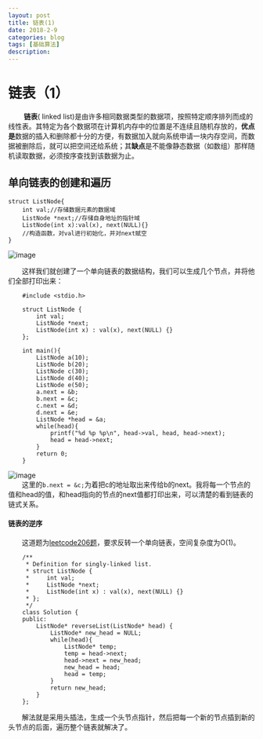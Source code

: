 ```yaml
---
layout: post
title: 链表(1)
date: 2018-2-9
categories: blog
tags: [基础算法]
description:  
--- 
```

<script type="text/javascript" async src="https://cdn.mathjax.org/mathjax/latest/MathJax.js?config=TeX-MML-AM_CHTML"></script>

# 链表（1）
&emsp;&emsp; **链表**( linked list)是由许多相同数据类型的数据项，按照特定顺序排列而成的线性表。其特定为各个数据项在计算机内存中的位置是不连续且随机存放的，**优点是**数据的插入和删除都十分的方便，有数据加入就向系统申请一块内存空间，而数据被删除后，就可以把空间还给系统；其**缺点**是不能像静态数据（如数组）那样随机读取数据，必须按序查找到该数据为止。
## 单向链表的创建和遍历

    struct ListNode{
        int val;//存储数据元素的数据域
        ListNode *next;//存储自身地址的指针域
        ListNode(int x):val(x), next(NULL){}
        //构造函数，对val进行初始化，并对next赋空
    }
   
 ![image](https://upload-images.jianshu.io/upload_images/2006239-a7300d80de77341b.jpg?imageMogr2/auto-orient/strip%7CimageView2/2/w/1240) 
 
&emsp;&emsp;这样我们就创建了一个单向链表的数据结构，我们可以生成几个节点，并将他们全部打印出来：

        #include <stdio.h>
        
        struct ListNode {
        	int val;
        	ListNode *next;
        	ListNode(int x) : val(x), next(NULL) {}
        };
        
        int main(){
        	ListNode a(10);
        	ListNode b(20);
        	ListNode c(30);
        	ListNode d(40);
        	ListNode e(50);
        	a.next = &b;
        	b.next = &c;
        	c.next = &d;
        	d.next = &e;
        	ListNode *head = &a;
        	while(head){
        		printf("%d %p %p\n", head->val, head, head->next);
        		head = head->next;
        	}
        	return 0;
        }
        
![image](https://upload-images.jianshu.io/upload_images/2006239-34d068d845e0367c.png?imageMogr2/auto-orient/strip%7CimageView2/2/w/1240)  
&emsp;&emsp;这里的```b.next = &c;```为着把c的地址取出来传给b的next。我将每一个节点的值和head的值，和head指向的节点的next值都打印出来，可以清楚的看到链表的链式关系。

#### 链表的逆序
&emsp;&emsp;这道题为[leetcode206题](https://leetcode.com/problems/reverse-linked-list/description/)，要求反转一个单向链表，空间复杂度为O(1)。


        /**
         * Definition for singly-linked list.
         * struct ListNode {
         *     int val;
         *     ListNode *next;
         *     ListNode(int x) : val(x), next(NULL) {}
         * };
         */
        class Solution {
        public:
            ListNode* reverseList(ListNode* head) {
                ListNode* new_head = NULL;
                while(head){
                    ListNode* temp;
                    temp = head->next;
                    head->next = new_head;
                    new_head = head;
                    head = temp;
                }
                return new_head;
            }
        };

&emsp;&emsp;解法就是采用头插法，生成一个头节点指针，然后把每一个新的节点插到新的头节点的后面，遍历整个链表就解决了。